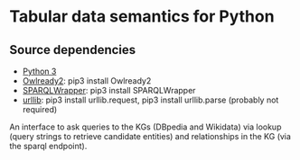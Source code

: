 # Tabular data semantics for Python


## Source dependencies
- [Python 3](https://www.python.org/)
- [Owlready2](https://pypi.org/project/Owlready2/): pip3 install Owlready2
- [SPARQLWrapper](https://pypi.org/project/SPARQLWrapper/): pip3 install SPARQLWrapper
- [urllib](https://docs.python.org/3/library/urllib.html): pip3 install urllib.request, pip3 install urllib.parse (probably not required)

An interface to ask queries to the KGs (DBpedia and Wikidata) via lookup (query strings to retrieve candidate entities) and relationships  in the KG (via the sparql endpoint).